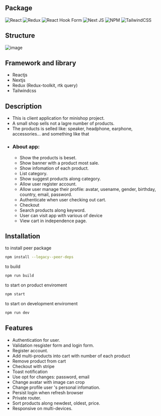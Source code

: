 ## Package
![React](https://img.shields.io/badge/react-%2320232a.svg?style=for-the-badge&logo=react&logoColor=%2361DAFB)
![Redux](https://img.shields.io/badge/redux-%23593d88.svg?style=for-the-badge&logo=redux&logoColor=white)
![React Hook Form](https://img.shields.io/badge/React%20Hook%20Form-%23EC5990.svg?style=for-the-badge&logo=reacthookform&logoColor=white)
![Next JS](https://img.shields.io/badge/Next-black?style=for-the-badge&logo=next.js&logoColor=white)
![NPM](https://img.shields.io/badge/NPM-%23000000.svg?style=for-the-badge&logo=npm&logoColor=white)
![TailwindCSS](https://img.shields.io/badge/tailwindcss-%2338B2AC.svg?style=for-the-badge&logo=tailwind-css&logoColor=white)

## Structure
![image](https://user-images.githubusercontent.com/46616063/197479076-7060c412-64f9-4b85-9815-c063d9845f2c.png)

## Framework and library
  - Reactjs
  - Nextjs
  - Redux (Redux-toolkit, rtk query)
  - Tailwindcss
  
## Description
  - This is client application for minishop project.
  - A small shop sells not a lagre number of products.
  - The products is selled like: speaker, headphone, earphone, accessories... and something like that
  - ### About app:
    - Show the products is beset.
    - Show banner with a product most sale.
    - Show infomation of each product.
    - List category.
    - Show suggest products along category.
    - Allow user register account.
    - Allow user manage their profile: avatar, usename, gender, birthday, country, email, password.
    - Authenticate when user checking out cart.
    - Checkout
    - Search products along keyword.
    - User can visit app with various of device
    - View cart in independence page.
  
## Installation

to install peer package
```sh
npm install --legacy--peer-deps
```
 
 to build
```sh
npm run build 
```
 to start on product enviroment
```sh
npm start 
```
 to start on development enviroment
```sh
npm run dev 
```

## Features
- Authentication for user.
- Validation resgister form and login form.
- Register account.
- Add multi-products into cart with number of each product
- Remove product from cart
- Checkout with stripe
- Toast notification
- Use opt for changes: password, email
- Change avatar with image can crop
- Change profile user 's personal infomation.
- Persist login when refresh browser
- Private router.
- Sort products along newdest, oldest, price.
- Responsive on multi-devices. 

